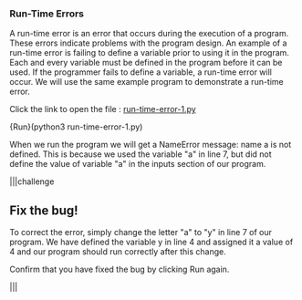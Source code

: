 ### Run-Time Errors
A run-time error is an error that occurs during the execution of a program. These errors indicate problems with the program design. An example of a run-time error is failing to define a variable prior to using it in the program. Each and every variable must be defined in the program before it can be used. If the programmer fails to define a variable, a run-time error will occur. 
We will use the same example program to demonstrate a run-time error. 

Click the link to open the file : [run-time-error-1.py](open_file "run-time-error-1.py")  

{Run}(python3 run-time-error-1.py)

When we run the program we will get a NameError message: name a is not defined. This is because we used the variable "a" in line 7, but did not define the value of variable "a" in the inputs section of our program. 

|||challenge
## Fix the bug!

To correct the error, simply change the letter "a" to "y" in line 7 of our program. We have defined the variable y in line 4 and assigned it a value of 4 and our program should run correctly after this change.

Confirm that you have fixed the bug by clicking Run again.

|||